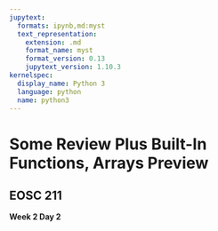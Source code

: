 ```yaml
---
jupytext:
  formats: ipynb,md:myst
  text_representation:
    extension: .md
    format_name: myst
    format_version: 0.13
    jupytext_version: 1.10.3
kernelspec:
  display_name: Python 3
  language: python
  name: python3
---
```


# Some Review Plus Built-In Functions, Arrays Preview

## EOSC 211

**Week 2 Day 2**

```{code-cell} ipython3

```

```{code-cell} ipython3

```
